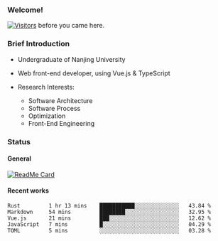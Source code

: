 ### Welcome!

[![Visitors](https://visitor-badge.laobi.icu/badge?page_id=HermitSun.HermitSun)]() before you came here.

### Brief Introduction

- Undergraduate of Nanjing University

- Web front-end developer, using Vue.js & TypeScript

- Research Interests: 
  - Software Architecture
  - Software Process
  - Optimization
  - Front-End Engineering

### Status

#### General

[![ReadMe Card](https://github-readme-stats.hermitsun.vercel.app/api?username=HermitSun&count_private=true&show_icons=true)]()

#### Recent works

<!--START_SECTION:waka-->
```text
Rust         1 hr 13 mins    ███████████░░░░░░░░░░░░░░   43.84 % 
Markdown     54 mins         ████████░░░░░░░░░░░░░░░░░   32.95 % 
Vue.js       21 mins         ███░░░░░░░░░░░░░░░░░░░░░░   12.62 % 
JavaScript   7 mins          █░░░░░░░░░░░░░░░░░░░░░░░░   04.29 % 
TOML         5 mins          ░░░░░░░░░░░░░░░░░░░░░░░░░   03.28 %
```
<!--END_SECTION:waka-->
